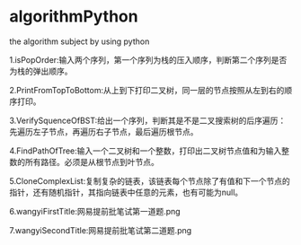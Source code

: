 # algorithmPython
the algorithm subject by using python

1.isPopOrder:输入两个序列，第一个序列为栈的压入顺序，判断第二个序列是否为栈的弹出顺序。

2.PrintFromTopToBottom:从上到下打印二叉树，同一层的节点按照从左到右的顺序打印。

3.VerifySquenceOfBST:给出一个序列，判断其是不是二叉搜索树的后序遍历：先遍历左子节点，再遍历右子节点，最后遍历根节点。

4.FindPathOfTree:输入一个二叉树和一个整数，打印出二叉树节点值和为输入整数的所有路径。必须是从根节点到叶节点。

5.CloneComplexList:复制复杂的链表，该链表每个节点除了有值和下一个节点的指针，还有随机指针，其指向链表中任意的元素，也有可能为null。

6.wangyiFirstTitle:网易提前批笔试第一道题.png

7.wangyiSecondTitle:网易提前批笔试第二道题.png

